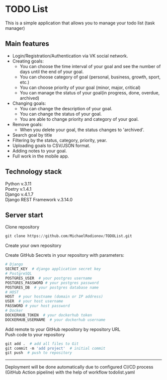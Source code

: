 # TODO List
This is a simple application that allows you to manage your todo list (task manager)
## Main features
* Login/Registration/Authentication via VK social network.
* Creating goals:
    * You can choose the time interval of your goal and see the number of days until the end of your goal.
    * You can choose category of goal (personal, business, growth, sport, etc.)
    * You can choose priority of your goal (minor, major, critical)
    * You can manage the status of your goal(in progress, done, overdue, archived)
* Changing goals:
    * You can change the description of your goal.
    * You can change the status of your goal.
    * You are able to change priority and category of your goal.
* Remove goals:
    * When you delete your goal, the status changes to 'archived'.
* Search goal by title
* Filtering by the status, category, priority, year.
* Uploading goals to CSV/JSON format.
* Adding notes to your goal.
* Full work in the mobile app.
## Technology stack   
Python v.3.11   
Poetry v.1.4.1   
Django v.4.1.7   
Django REST Framework v.3.14.0
## Server start
Clone repository
``` python
git clone https://github.com/MichaelRodionov/TODOList.git
```
Create your own repository

Create GitHub Secrets in your repository with parameters:
``` python
# Django
SECRET_KEY  # django application secret key
# PostgreSQL
POSTGRES_USER  # your postgres username
POSTGRES_PASSWORD # your postgres password
POSTGRES_DB  # your postgres database name
# HOST
HOST  # your hostname (domain or IP address)
USER  # your host username
PASSWORD # your host password
# Docker
DOCKERHUB_TOKEN  # your dockerhub token
DOCKERHUB_USERNAME  # your dockerhub username
```
Add remote to your GitHub repository by repository URL   
Push code to your repository
``` python
git add .  # add all files to Git
git commit -m 'add project'  # initial commit
git push  # push to repository
```
---
Deployment will be done automatically due to configured CI/CD process (GitHub Action pipeline) with the help of workflow todolist.yaml
